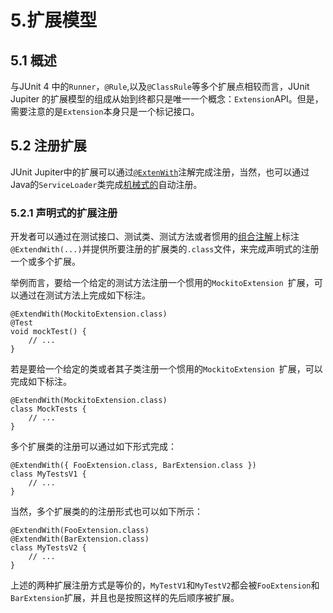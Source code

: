 # 5.扩展模型

## 5.1 概述

与JUnit 4 中的`Runner`，`@Rule`,以及`@ClassRule`等多个扩展点相较而言，JUnit Jupiter 的扩展模型的组成从始到终都只是唯一一个概念：`Extension`API。但是，需要注意的是`Extension`本身只是一个标记接口。

## 5.2 注册扩展

JUnit Jupiter中的扩展可以通过[`@ExtenWith`]()注解完成注册，当然，也可以通过Java的`ServiceLoader`类完成[机械式的]()自动注册。

### 5.2.1 声明式的扩展注册

开发者可以通过在测试接口、测试类、测试方法或者惯用的[组合注解]()上标注`@ExtendWith(...)`并提供所要注册的扩展类的`.class`文件，来完成声明式的注册一个或多个扩展。

举例而言，要给一个给定的测试方法注册一个惯用的`MockitoExtension `扩展，可以通过在测试方法上完成如下标注。

```
@ExtendWith(MockitoExtension.class)
@Test
void mockTest() {
    // ...
}
```

若是要给一个给定的类或者其子类注册一个惯用的`MockitoExtension `扩展，可以完成如下标注。

```
@ExtendWith(MockitoExtension.class)
class MockTests {
    // ...
}
```

多个扩展类的注册可以通过如下形式完成：

```
@ExtendWith({ FooExtension.class, BarExtension.class })
class MyTestsV1 {
    // ...
}
```

当然，多个扩展类的的注册形式也可以如下所示：

```
@ExtendWith(FooExtension.class)
@ExtendWith(BarExtension.class)
class MyTestsV2 {
    // ...
}
```
上述的两种扩展注册方式是等价的，`MyTestV1`和`MyTestV2`都会被`FooExtension`和`BarExtension`扩展，并且也是按照这样的先后顺序被扩展。
